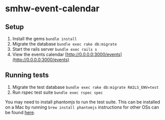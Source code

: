 # smhw-event-calendar

## Setup

1. Install the gems `bundle install`
2. Migrate the database `bundle exec rake db:migrate`
3. Start the rails server `bundle exec rails s`
4. View the events calendar [http://0.0.0.0:3000/events](http://0.0.0.0:3000/events)

## Running tests

1. Migrate the test database `bundle exec rake db:migrate RAILS_ENV=test`
2. Run rspec test suite `bundle exec rspec spec`

You may need to install phantomjs to run the test suite. This can be installed on a Mac by running `brew install phantomjs` instructions for other OSs can be found [here](https://github.com/teampoltergeist/poltergeist#installing-phantomjs).

